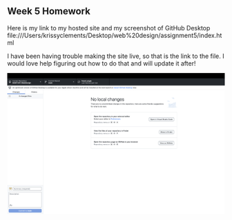 ## Week 5 Homework
Here is my link to my hosted site and my screenshot of GitHub Desktop
file:///Users/krissyclements/Desktop/web%20design/assignment5/index.html

I have been having trouble making the site live, so that is the link to the file. I would love help figuring out how to do that and will update it after!

![Github Desktop](./images/screenshot.png)
